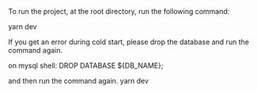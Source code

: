 To run the project, at the root directory, run the following command:

yarn dev

If you get an error during cold start, please drop the database and run the command again.

on mysql shell: DROP DATABASE ${DB_NAME};

and then run the command again.
yarn dev